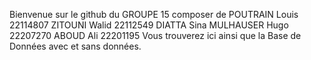 Bienvenue sur le github du GROUPE 15 composer de  POUTRAIN Louis 22114807 ZITOUNI Walid 22112549 DIATTA Sina MULHAUSER Hugo 22207270 ABOUD Ali 22201195
Vous trouverez ici ainsi que la Base de Données avec et sans données.
